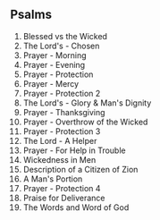 ## Psalms
01. Blessed vs the Wicked
02. The Lord's - Chosen
03. Prayer - Morning
04. Prayer - Evening
05. Prayer - Protection
06. Prayer - Mercy
07. Prayer - Protection 2
08. The Lord's - Glory & Man's Dignity
09. Prayer - Thanksgiving
10. Prayer - Overthrow of the Wicked
11. Prayer - Protection 3
12. The Lord - A Helper
13. Prayer - For Help in Trouble
14. Wickedness in Men
15. Description of a Citizen of Zion
16. A Man's Portion
17. Prayer - Protection 4
18. Praise for Deliverance
19. The Words and Word of God